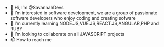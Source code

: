 - 👋 Hi, I’m @SavannahDevs
- 👀 I’m interested in software development, we are a group of passionate software developers who enjoy coding and creating sofware
- 🌱 I’m currently learning NODE.JS,VUE.JS,REACT.JS,ANGULAR,PHP and RUBY
- 💞️ I’m looking to collaborate on all JAVASCRIPT projects
- 📫 How to reach me 

<!---
SavannahDevs/SavannahDevs is a ✨ special ✨ repository because its `README.md` (this file) appears on your GitHub profile.
You can click the Preview link to take a look at your changes.
--->
